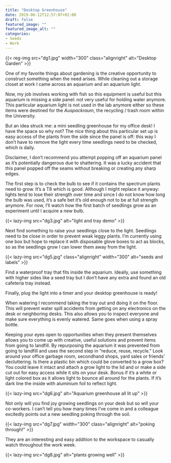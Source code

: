 ```yaml
---
title: "Desktop Greenhouse"
date: 2019-06-12T12:57:07+02:00
draft: false
featured_image: ""
featured_image_alt: ""
categories:
- Seeds
- Work
---
```

{{< reg-img src="dg1.jpg" width="300" class="alignright" alt="Desktop Garden"  >}}

One of my favorite things about gardening is the creative opportunity to construct something when the need arises. While cleaning out a storage closet at work I came across an aquarium and an aquarium light.

Now, my job involves working with fish so this equipment is useful but this aquarium is missing a side panel: not very useful for holding water anymore. This particular aquarium light is not used in the lab anymore either so these items were destined for the *Auspackraum*, the recycling / trash room within the University.

But an idea struck me: a mini seedling greenhouse for my office desk! I have the space so why not? The nice thing about this particular set up is easy access of the plants from the side since the panel is off: this way I don’t have to remove the light every time seedlings need to be checked, which is daily.

Disclaimer, I don’t recommend you attempt popping off an aquarium panel as it’s potentially dangerous due to shattering. It was a lucky accident that this panel popped off the seams without breaking or creating any sharp edges.

The first step is to check the bulb to see if it contains the spectrum plants need to grow. It’s a T8 which is good. Although I might replace it anyway: lights tend to lose their strength over time and since I do not know how long the bulb was used, it’s a safe bet it’s old enough not to be at full strength anymore. For now, I’ll watch how the first batch of seedlings grow as an experiment until I acquire a new bulb.

{{< lazy-img src="dg3.jpg" alt="light and tray demo"  >}}

Next find something to raise your seedlings close to the light. Seedlings need to be close in order to prevent weak leggy plants. I’m currently using one box but hope to replace it with disposable glove boxes to act as blocks, so as the seedlings grow I can lower them away from the light.

{{< lazy-img src="dg5.jpg" class="alignright" width="300" alt="seeds and labels"  >}}

Find a waterproof tray that fits inside the aquarium. Ideally, use something with higher sides like a seed tray but I don’t have any extra and found an old cafeteria tray instead.

Finally, plug the light into a timer and your desktop greenhouse is ready!

When watering I recommend taking the tray out and doing it on the floor. This will prevent water spill accidents from getting on any electronics on the desk or neighboring desks. This also allows you to inspect everyone and make sure everything is evenly watered. Same goes when using a spray bottle.

Keeping your eyes open to opportunities when they present themselves allows you to come up with creative, useful solutions and prevent items from going to landfill. By repurposing the aquarium it was prevented from going to landfill and uses the second step in “reduce, reuse, recycle.” Look around your office garbage room, secondhand shops, yard sales or friends’ decluttering. Is there a plastic bin which could be converted to a grow box? You could leave it intact and attach a grow light to the lid and or make a side cut out for easy access while it sits on your desk. Bonus if it’s a white or light colored box as it allows light to bounce all around for the plants. If it’s dark line the inside with aluminium foil to reflect light.

{{< lazy-img src="dg6.jpg" alt="Aquarium greenhouse all lit up"  >}}

Not only will you find joy growing seedlings on your desk but so will your co-workers. I can’t tell you how many times I’ve come in and a colleague excitedly points out a new seedling poking through the soil.

{{< lazy-img src="dg7.jpg" width="300" class="alignright" alt="poking through!"  >}}

They are an interesting and easy addition to the workspace to casually watch throughout the work week.

{{< lazy-img src="dg8.jpg" alt="plants growing well"  >}}
